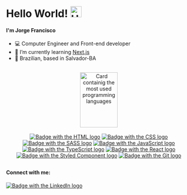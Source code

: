 <heading>
  <h1>Hello World! <img src="https://media.giphy.com/media/hvRJCLFzcasrR4ia7z/giphy.gif" width="30px" alt="Hello gif" /></h1>
</heading>


#### I'm Jorge Francisco 

- 💻 Computer Engineer and Front-end developer
- 🌱 I’m currently learning [Next.js](https://nextjs.org/)
- 🏡 Brazilian, based in Salvador-BA

##

<div align="center">
  <a href="https://github.com/anuraghazra/github-readme-stats">
  <img height="150em" width="45%" src="https://github-readme-stats.vercel.app/api/top-langs/?username=Jorge79&layout=compact&langs_count=5&theme=tokyonight" alt="Card containig the most used programming languages" />
</div>

<br>
  
<div align="center">  
  <a href="https://dev.w3.org/html5/html-author/"><img src="https://img.shields.io/badge/HTML5-E34F26?style=for-the-badge&logo=html5&logoColor=white" alt="Badge with the HTML logo" /></a>
  <a href="https://developer.mozilla.org/en-US/docs/Web/CSS"><img src="https://img.shields.io/badge/CSS3-1572B6?style=for-the-badge&logo=css3&logoColor=white" alt="Badge with the CSS logo" /></a>
  <a href="https://sass-lang.com/documentation"><img src="https://img.shields.io/badge/Sass-CC6699?style=for-the-badge&logo=sass&logoColor=white" alt="Badge with the SASS logo" /></a>
  <a href="https://developer.mozilla.org/en-US/docs/Web/JavaScript"><img src="https://img.shields.io/badge/JavaScript-F7DF1E?style=for-the-badge&logo=javascript&logoColor=black" alt="Badge with the JavaScript logo" /></a>
  <a href="https://www.typescriptlang.org/docs/"><img src="https://img.shields.io/badge/TypeScript-007ACC?style=for-the-badge&logo=typescript&logoColor=white" alt="Badge with the TypeScript logo"/></a>
  <a href="https://reactjs.org/docs/getting-started.html"><img src="https://img.shields.io/badge/React-20232A?style=for-the-badge&logo=react&logoColor=61DAFB" alt="Badge with the React logo" /></a>
  <a href="https://styled-components.com/docs"><img src="https://img.shields.io/badge/styled--components-DB7093?style=for-the-badge&logo=styled-components&logoColor=black" alt="Badge with the Styled Component logo" /></a>
  <a href="https://git-scm.com/doc"><img src="https://img.shields.io/badge/Git-E34F26?style=for-the-badge&logo=git&logoColor=white" alt="Badge with the Git logo" /></a>
</div>
  
  ##

#### Connect with me:
  <a href="https://www.linkedin.com/in/jorge-francisco-santos/"><img src="https://img.shields.io/badge/LinkedIn-0077B5?style=for-the-badge&logo=linkedin&logoColor=white" alt="Badge with the LinkedIn logo" /></a>
